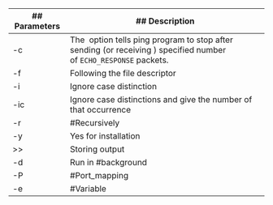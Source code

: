 
| ## Parameters | ## Description                                                                                                    |
| ------------- | ----------------------------------------------------------------------------------------------------------------- |
| -c            | The  option tells ping program to stop after sending (or receiving ) specified number of `ECHO_RESPONSE` packets. |
| -f            | Following the file descriptor                                                                                     |
| -i            | Ignore case distinction                                                                                           |
| -ic           | Ignore case distinctions and give the number of that occurrence                                                   |
| -r            | #Recursively                                                                                                      |
| -y            | Yes for installation                                                                                              |
| >>            | Storing output                                                                                                    |
| -d            | Run in #background                                                                                                |
| -P            | #Port_mapping                                                                                                     |
| -e            | #Variable                                                                                                         |

